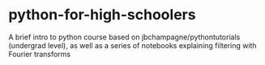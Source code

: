 # python-for-high-schoolers
A brief intro to python course based on jbchampagne/pythontutorials (undergrad level), as well as a series of notebooks explaining filtering with Fourier transforms
